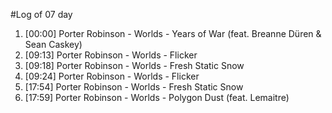 #Log of 07 day

1. [00:00] Porter Robinson - Worlds - Years of War (feat. Breanne Düren & Sean Caskey)
1. [09:13] Porter Robinson - Worlds - Flicker
1. [09:18] Porter Robinson - Worlds - Fresh Static Snow
1. [09:24] Porter Robinson - Worlds - Flicker
1. [17:54] Porter Robinson - Worlds - Fresh Static Snow
1. [17:59] Porter Robinson - Worlds - Polygon Dust (feat. Lemaitre)

